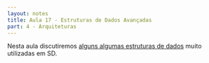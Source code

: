 ```yaml
---
layout: notes
title: Aula 17 - Estruturas de Dados Avançadas
part: 4 - Arquiteturas
---
```


Nesta aula discutiremos [alguns algumas estruturas de dados](https://lasarojc.github.io/ds_notes/notes/p2p/2_ed_sd.html) muito utilizadas em SD.

